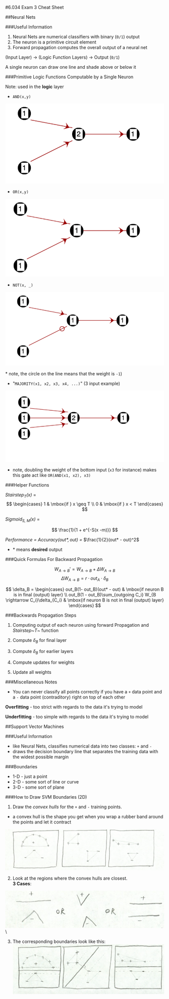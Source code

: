 #6.034 Exam 3 Cheat Sheet

##Neural Nets

###Useful Information
1) Neural Nets are numerical classifiers with binary (`0/1`) output
2) The neuron is a primitive circuit element
3) Forward propagation computes the overall output of a neural net

(Input Layer) -> (Logic Function Layers) -> Output (`0/1`)

A single neuron can draw one line and shade above or below it

###Primitive Logic Functions Computable by a Single Neuron

Note: used in the __logic__ layer

- `AND(x,y)`

![AND](andgateneuron.png)

- `OR(x,y)`

![OR](orgateneuron.png)

- `NOT(x, _)`

![NOT](notgateneuron.png)

\* note, the circle on the line means that the weight is `-1`)

- "`MAJORITY(x1, x2, x3, x4, ...)`" (3 input example)

![MAJORITY](majoritygateneuron.png)
  - note, doubling the weight of the bottom input (`x3` for instance) makes this gate act like `OR(AND(x1, x2), x3)`

###Helper Functions

_Stairstep_<sub>_T_</sub>_(x)_ =
$$
\begin{cases}
  1 & \mbox{if } x \geq T \\
  0 & \mbox{if } x < T
\end{cases}
$$

_Sigmoid_<sub>_S, M_</sub>_(x)_ =

$$
\frac{1}{1 + e^{-S(x -m)}}
$$

_Performance = Accuracy($out*, out$) =_ $\frac{1}{2}(out* - out)^2$

  - \* means __desired__ output

###Quick Formulas For Backward Propagation

$$
W_{A \rightarrow B}' = W_{A \rightarrow B} + \Delta W_{A \rightarrow B}
$$
$$
\Delta W_{A \rightarrow B} = r \cdot out_A \cdot \delta_B
$$

$$
\delta_B =
\begin{cases}
out_B(1- out_B)(out* - out) & \mbox{if neuron B is in final (output) layer} \\
out_B(1 - out_B)\sum_{outgoing C_i} W_{B \rightarrow C_i}\delta_{C_i} & \mbox{if neuron B is not in final (output) layer}
\end{cases}
$$

###Backwards Propagation Steps

1. Computing output of each neuron using forward Propagation and _Stairstep_~_T_~ function

2. Compute $\delta_B$ for final layer

3. Compute $\delta_B$ for earlier layers

4. Compute updates for weights

5. Update all weights

###Miscellaneous Notes

- You can never classify all points correctly if you have a `+` data point and a `-` data point (contraditory) right on top of each other

__Overfitting__ - too strict with regards to the data it's trying to model

__Underfitting__ - too simple with regards to the data it's trying to model


##Support Vector Machines

###Useful Information
- like Neural Nets, classifies numerical data into two classes: `+` and `-`
- draws the decision boundary line that separates the training data with the widest possible margin

###Boundaries
- 1-D - just a point
- 2-D - some sort of line or curve
- 3-D - some sort of plane

###How to Draw SVM Boundaries (2D)
1. Draw the _convex hulls_ for the `+` and `-` training points.  
  - a convex hull is the shape you get when you wrap a rubber band around the points and let it contract  

![Convex Hull Examples](convexhullexamples.png)  

2. Look at the regions where the convex hulls are closest.  
__3 Cases__:

![Closest Point Examples](convexhullclosestexamples.png)\ 



3. The corresponding boundaries look like this:\
![Boundary Examples](boundaryexamples.png)  
